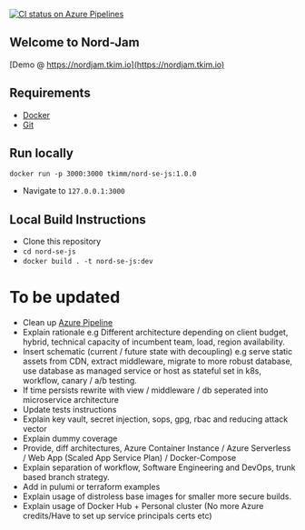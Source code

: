 [![CI status on Azure Pipelines](https://dev.azure.com/tomkim22/nord-devops/_apis/build/status/nord-devops?branchName=master)](https://dev.azure.com/tomkim22/nord-devops/_build/latest?definitionId=1&branchName=master)

## Welcome to Nord-Jam

[Demo @ https://nordjam.tkim.io](https://nordjam.tkim.io)

## Requirements

- [Docker](https://docs.docker.com/get-docker/)
- [Git](https://git-scm.com/book/en/v2/Getting-Started-Installing-Git)

## Run locally

```docker run -p 3000:3000 tkimm/nord-se-js:1.0.0```
- Navigate to ```127.0.0.1:3000```

## Local Build Instructions

- Clone this repository
- ```cd nord-se-js```
- ```docker build . -t nord-se-js:dev```

# To be updated

- Clean up [Azure Pipeline](https://dev.azure.com/tomkim22/nord-devops)
- Explain rationale e.g Different architecture depending on client budget, hybrid, technical capacity of incumbent team, load, region availability.
- Insert schematic (current / future state with decoupling) e.g serve static assets from CDN, extract middleware, migrate to more robust database, use database as managed service or host as stateful set in k8s, workflow, canary / a/b testing.
- If time persists rewrite with view / middleware / db seperated into microservice architecture
- Update tests instructions 
- Explain key vault, secret injection, sops, gpg, rbac and reducing attack vector
- Explain dummy coverage
- Provide, diff architectures, Azure Container Instance / Azure Serverless / Web App (Scaled App Service Plan) / Docker-Compose 
- Explain separation of workflow, Software Engineering and DevOps, trunk based branch strategy.
- Add in pulumi or terraform examples
- Explain usage of distroless base images for smaller more secure builds.
- Explain usage of Docker Hub + Personal cluster (No more Azure credits/Have to set up service principals certs etc)
